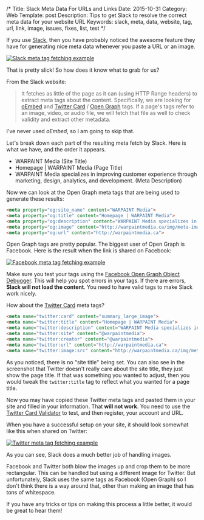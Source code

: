 /*
Title: Slack Meta Data For URLs and Links
Date: 2015-10-31
Category: Web
Template: post
Description: Tips to get Slack to resolve the correct meta data for your website URL
Keywords: slack, meta, data, website, tag, url, link, image, issues, fixes, list, test
*/

If you use [Slack](https://slack.com/), then you have probably noticed the awesome feature they have for generating nice meta data whenever you paste a URL or an image.

<div class="center">
  <a href="http://ohdoylerules.com/content/images/slack-example.png" title="Slack meta tag fetching example" target="_blank"><img alt="Slack meta tag fetching example" src="http://ohdoylerules.com/content/images/slack-example.png" ></a>
</div>

That is pretty slick! So how does it know what to grab for us?

From the Slack website:

> It fetches as little of the page as it can (using HTTP Range headers) to extract meta tags about the content. Specifically, we are looking for <a target="_blank" href="http://oembed.com/">oEmbed</a> and <a target="_blank" href="https://dev.twitter.com/docs/cards">Twitter Card</a> / <a target="_blank" href="http://ogp.me/">Open Graph</a> tags. If a page's tags refer to an image, video, or audio file, we will fetch that file as well to check validity and extract other metadata.

I've never used *oEmbed*, so I am going to skip that.

Let's break down each part of the resulting meta fetch by Slack. Here is what we have, and the order it appears.

* WARPAINT Media (Site Title)
* Homepage | WARPAINT Media (Page Title)
* WARPAINT Media specializes in improving customer experience through marketing, design, analytics, and development. (Meta Description)

Now we can look at the Open Graph meta tags that are being used to generate these results:

```html
<meta property="og:site_name" content="WARPAINT Media">
<meta property="og:title" content="Homepage | WARPAINT Media">
<meta property="og:description" content="WARPAINT Media specializes in improving customer experience through marketing, design, analytics, and development.">
<meta property="og:image" content="http://warpaintmedia.ca/img/meta-image.jpg">
<meta property="og:url" content="http://warpaintmedia.ca">
```

Open Graph tags are pretty popular. The biggest user of Open Graph is Facebook. Here is the result when the link is shared on Facebook:

<div class="center">
  <a href="http://ohdoylerules.com/content/images/warpaint-facebook.png" title="Facebook meta tag fetching example" target="_blank"><img alt="Facebook meta tag fetching example" src="http://ohdoylerules.com/content/images/warpaint-facebook.png" ></a>
</div>

Make sure you test your tags using the [Facebook Open Graph Object Debugger](https://developers.facebook.com/tools/debug/og/object/). This will help you spot errors in your tags. If there are errors, **Slack will not load the content**. You need to have valid tags to make Slack work nicely.

How about the [Twitter Card](https://dev.twitter.com/cards/overview) meta tags?

```html
<meta name="twitter:card" content="summary_large_image">
<meta name="twitter:title" content="Homepage | WARPAINT Media">
<meta name="twitter:description" content="WARPAINT Media specializes in improving customer experience through marketing, design, analytics, and development.">
<meta name="twitter:site" content="@warpaintmedia">
<meta name="twitter:creator" content="@warpaintmedia">
<meta name="twitter:url" content="http://warpaintmedia.ca">
<meta name="twitter:image:src" content="http://warpaintmedia.ca/img/meta-image.jpg">
```

As you noticed, there is no "site title" being set. You can also see in the screenshot that Twitter doesn't really care about the site title, they just show the page title. If that was something you wanted to adjust, then you would tweak the `twitter:title` tag to reflect what you wanted for a page title.

Now you may have copied these Twitter meta tags and pasted them in your site and filled in your information. That **will not work**. You need to use the [Twitter Card Validator](https://cards-dev.twitter.com/validator) to test, and then register, your account and URL.

When you have a successful setup on your site, it should look somewhat like this when shared on Twitter:

<div class="center">
  <a href="http://ohdoylerules.com/content/images/warpaint-twitter.png" title="Twitter meta tag fetching example" target="_blank"><img alt="Twitter meta tag fetching example" src="http://ohdoylerules.com/content/images/warpaint-twitter.png" ></a>
</div>

As you can see, Slack does a much better job of handling images.

Facebook and Twitter both blow the images up and crop them to be more rectangular. This can be handled but using a different image for Twitter. But unfortunately, Slack uses the same tags as Facebook (Open Graph) so I don't think there is a way around that, other than making an image that has tons of whitespace.

If you have any tricks or tips on making this process a little better, it would be great to hear them!